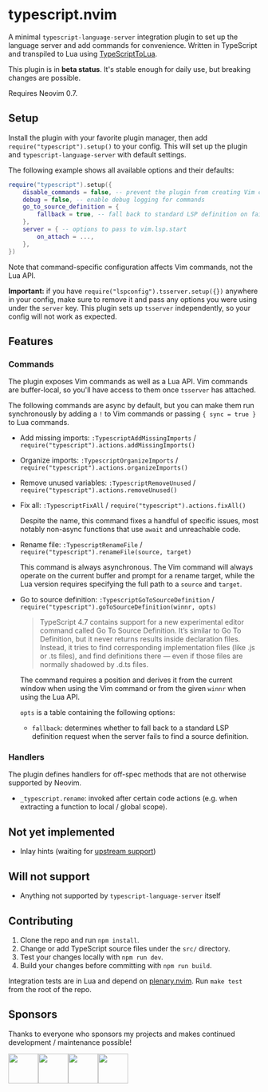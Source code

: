 <!-- markdownlint-configure-file
{
  "line-length": false,
  "no-inline-html": false
}
-->

# typescript.nvim

A minimal `typescript-language-server` integration plugin to set up the language
server and add commands for convenience. Written in TypeScript and transpiled to
Lua using [TypeScriptToLua](https://github.com/TypeScriptToLua/TypeScriptToLua).

This plugin is in **beta status**. It's stable enough for daily use, but
breaking changes are possible.

Requires Neovim 0.7.

## Setup

Install the plugin with your favorite plugin manager, then add
`require("typescript").setup()` to your config. This will set up the plugin and
`typescript-language-server` with default settings.

The following example shows all available options and their defaults:

```lua
require("typescript").setup({
    disable_commands = false, -- prevent the plugin from creating Vim commands
    debug = false, -- enable debug logging for commands
    go_to_source_definition = {
        fallback = true, -- fall back to standard LSP definition on failure
    },
    server = { -- options to pass to vim.lsp.start
        on_attach = ...,
    },
})
```

Note that command-specific configuration affects Vim commands, not the Lua API.

**Important:** if you have `require("lspconfig").tsserver.setup({})` anywhere in
your config, make sure to remove it and pass any options you were using under
the `server` key. This plugin sets up `tsserver` independently, so your config
will not work as expected.

## Features

### Commands

The plugin exposes Vim commands as well as a Lua API. Vim commands are
buffer-local, so you'll have access to them once `tsserver` has attached.

The following commands are async by default, but you can make them run
synchronously by adding a `!` to Vim commands or passing `{ sync = true }` to
Lua commands.

- Add missing imports: `:TypescriptAddMissingImports` /
  `require("typescript").actions.addMissingImports()`

- Organize imports: `:TypescriptOrganizeImports` /
  `require("typescript").actions.organizeImports()`

- Remove unused variables: `:TypescriptRemoveUnused` /
  `require("typescript").actions.removeUnused()`

- Fix all: `:TypescriptFixAll` / `require("typescript").actions.fixAll()`

  Despite the name, this command fixes a handful of specific issues, most
  notably non-async functions that use `await` and unreachable code.

- Rename file: `:TypescriptRenameFile` /
  `require("typescript").renameFile(source, target)`

  This command is always asynchronous. The Vim command will always operate on
  the current buffer and prompt for a rename target, while the Lua version
  requires specifying the full path to a `source` and `target`.

- Go to source definition: `:TypescriptGoToSourceDefinition` /
  `require("typescript").goToSourceDefinition(winnr, opts)`

  > TypeScript 4.7 contains support for a new experimental editor command called
  > Go To Source Definition. It’s similar to Go To Definition, but it never
  > returns results inside declaration files. Instead, it tries to find
  > corresponding implementation files (like .js or .ts files), and find
  > definitions there — even if those files are normally shadowed by .d.ts
  > files.

  The command requires a position and derives it from the current window when
  using the Vim command or from the given `winnr` when using the Lua API.

  `opts` is a table containing the following options:

  - `fallback`: determines whether to fall back to a standard LSP definition
    request when the server fails to find a source definition.

### Handlers

The plugin defines handlers for off-spec methods that are not otherwise
supported by Neovim.

- `_typescript.rename`: invoked after certain code actions (e.g. when extracting
  a function to local / global scope).

## Not yet implemented

- Inlay hints (waiting for
  [upstream support](https://github.com/neovim/neovim/issues/18086))

## Will not support

- Anything not supported by `typescript-language-server` itself

## Contributing

1. Clone the repo and run `npm install`.
2. Change or add TypeScript source files under the `src/` directory.
3. Test your changes locally with `npm run dev`.
4. Build your changes before committing with `npm run build`.

Integration tests are in Lua and depend on
[plenary.nvim](https://github.com/nvim-lua/plenary.nvim). Run `make test` from
the root of the repo.

## Sponsors

Thanks to everyone who sponsors my projects and makes continued development /
maintenance possible!

<!-- sponsors --><a href="https://github.com/hituzi-no-sippo"><img src="https://github.com/hituzi-no-sippo.png" width="60px" alt="" /></a><a href="https://github.com/sbc64"><img src="https://github.com/sbc64.png" width="60px" alt="" /></a><a href="https://github.com/chase"><img src="https://github.com/chase.png" width="60px" alt="" /></a><a href="https://github.com/williamboman"><img src="https://github.com/williamboman.png" width="60px" alt="" /></a><!-- sponsors -->
